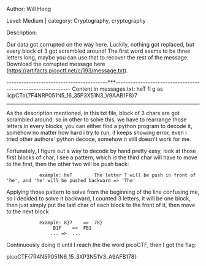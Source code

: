 Author: Will Hong

Level: Medium		| 	category: Cryptography, cryptography

Description:

Our data got corrupted on the way here. Luckily, nothing got replaced, but every block of 3 got scrambled around! The first word seems to be three letters long, maybe you can use that to recover the rest of the message.
Download the corrupted message here (https://artifacts.picoctf.net/c/193/message.txt).

-----------------------------------------***------------------------------------------------------------
Content in messages.txt:
	heT fl g as iicpCTo{7F4NRP051N5_16_35P3X51N3_V9AAB1F8}7

------------------------------------------------------------------------------------------------------------------------------------------------------

As the description mentioned, in this txt file, block of 3 chars are got scrambled around, so in other to solve this, we have to rearrange those letters in every blocks, you can either find a python program to decode it, somehow no matter how hard i try to run, it keeps showing error, even i tried other authors' python decode, somehow it still doesn't work for me.

Fortunately, I figure out a way to decode by hand pretty easy, look at those first blocks of char, I see a pattern, which is the third char will have to move to the first, then the other two will be push back:

				example: heT		The letter T will be push in front of 'he', and 'he' will be pushed backward => 'The'

Applying those pattern to solve from the beginning of the line confusing me, so I decided to solve it backward, I counted 3 letters, it will be one block, then just simply put the last char of each block to the front of it, then move to the next block

				example: 8}7 	=>	78}
					 B1F	=>	FB1
					...	=>	...


Continuously doing it until I reach the the word picoCTF, then I got the flag:



picoCTF{7R4N5P051N6_15_3XP3N51V3_A9AFB178}




